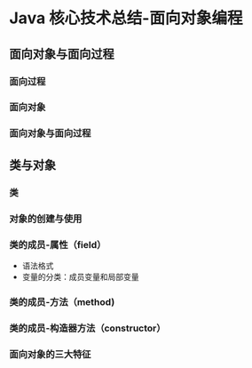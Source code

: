 # Java 核心技术总结-面向对象编程

## 面向对象与面向过程
### 面向过程

### 面向对象
### 面向对象与面向过程

## 类与对象

### 类

### 对象的创建与使用
### 类的成员-属性（field）
* 语法格式
* 变量的分类：成员变量和局部变量 
### 类的成员-方法（method)
### 类的成员-构造器方法（constructor）
### 面向对象的三大特征

